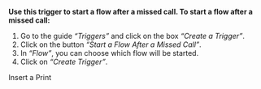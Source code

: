 **Use this trigger to start a flow after a missed call. To start a flow after a missed call:**

1. Go to the guide *“Triggers”* and click on the box *“Create a Trigger”*.
2. Click on the button *“Start a Flow After a Missed Call”*.
3. In *“Flow”*, you can choose which flow will be started.
4. Click on *“Create Trigger”*.

Insert a Print
